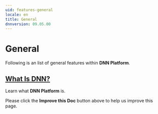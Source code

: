 ```yaml
---
uid: features-general
locale: en
title: General
dnnversion: 09.05.00
---
```


# General
Following is an list of general features within **DNN Platform**.

## [What Is DNN?](xref:dnn)
Learn what **DNN Platform** is.

Please click the **Improve this Doc** button above to help us improve this page.